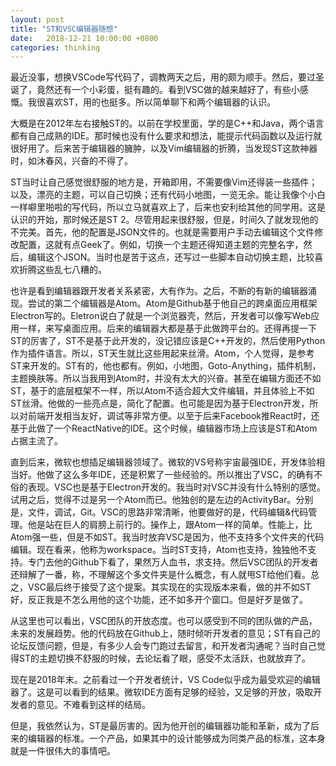 ```yaml
---
layout: post
title: "ST和VSC编辑器随想"
date:   2018-12-21 10:00:00 +0800
categories: thinking
---
```


最近没事，想换VSCode写代码了，调教两天之后，用的颇为顺手。然后，要过圣诞了，竟然还有一个小彩蛋，挺有趣的。看到VSC做的越来越好了，有些小感慨。我很喜欢ST，用的也挺多。所以简单聊下和两个编辑器的认识。

大概是在2012年左右接触ST的。以前在学校里面，学的是C++和Java，两个语言都有自己成熟的IDE。那时候也没有什么要求和想法，能提示代码函数以及运行就很好用了。后来苦于编辑器的臃肿，以及Vim编辑器的折腾，当发现ST这款神器时，如沐春风，兴奋的不得了。

ST当时让自己感觉很舒服的地方是，开箱即用，不需要像Vim还得装一些插件；以及，漂亮的主题，可以自己切换；还有代码小地图，一览无余。能让我像个小白一样噼里啪啦的写代码，所以立马就喜欢上了，后来也安利给其他的同学用。这是认识的开始，那时候还是ST 2。尽管用起来很舒服，但是，时间久了就发现他的不完美。首先，他的配置是JSON文件的。也就是需要用户手动去编辑这个文件修改配置，这就有点Geek了。例如，切换一个主题还得知道主题的完整名字，然后，编辑这个JSON。当时也是苦于这点，还写过一些脚本自动切换主题，比较喜欢折腾这些乱七八糟的。

也许是看到编辑器跟开发者关系紧密，大有作为。之后，不断的有新的编辑器涌现。尝试的第二个编辑器是Atom。Atom是Github基于他自己的跨桌面应用框架Electron写的。Eletron说白了就是一个浏览器壳，然后，开发者可以像写Web应用一样，来写桌面应用。后来的编辑器大都是基于此做跨平台的。还得再提一下ST的厉害了，ST不是基于此开发的，没记错应该是C++开发的，然后使用Python作为插件语言。所以，ST天生就比这些用起来丝滑。Atom，个人觉得，是参考ST来开发的。ST有的，他也都有。例如，小地图，Goto-Anything，插件机制，主题换肤等。所以当我用到Atom时，并没有太大的兴奋。甚至在编辑方面还不如ST，基于的底层框架不一样，所以Atom不适合超大文件编辑，并且体验上不如ST丝滑。他做的一些亮点是，简化了配置。也可能是因为基于Electron开发，所以对前端开发相当友好，调试等非常方便。以至于后来Facebook推React时，还基于此做了一个ReactNative的IDE。这个时候，编辑器市场上应该是ST和Atom占据主流了。

直到后来，微软也想插足编辑器领域了。微软的VS号称宇宙最强IDE，开发体验相当好。他做了这么多年IDE，还是积累了一些经验的。所以推出了VSC，的确有不俗的表现。VSC也是基于Electron开发的。我当时对VSC并没有什么特别的感觉。试用之后，觉得不过是另一个Atom而已。他独创的是左边的ActivityBar。分别是，文件，调试，Git。VSC的思路非常清晰，他要做好的是，代码编辑&代码管理。他是站在巨人的肩膀上前行的。操作上，跟Atom一样的简单。性能上，比Atom强一些，但是不如ST。我当时放弃VSC是因为，他不支持多个文件夹的代码编辑。现在看来，他称为workspace。当时ST支持，Atom也支持，独独他不支持。专门去他的Github下看了，果然万人血书，求支持。然后VSC团队的开发者还辩解了一番，称，不理解这个多文件夹是什么概念，有人就甩ST给他们看。总之，VSC最后终于接受了这个提案。其实现在的实现版本来看，做的并不如ST好，反正我是不怎么用他的这个功能，还不如多开个窗口。但是好歹是做了。

从这里也可以看出，VSC团队的开放态度。也可以感受到不同的团队做的产品，未来的发展趋势。他的代码放在Github上，随时倾听开发者的意见；ST有自己的论坛反馈问题，但是，有多少人会专门跑过去留言，和开发者沟通呢？当时自己觉得ST的主题切换不舒服的时候，去论坛看了眼，感受不太活跃，也就放弃了。

现在是2018年末。之前看过一个开发者统计，VS Code似乎成为最受欢迎的编辑器了。这是可以看到的结果。微软IDE方面有足够的经验，又足够的开放，吸取开发者的意见。不难看到这样的结局。

但是，我依然认为，ST是最厉害的。因为他开创的编辑器功能和革新，成为了后来的编辑器的标准。一个产品，如果其中的设计能够成为同类产品的标准，这本身就是一件很伟大的事情吧。